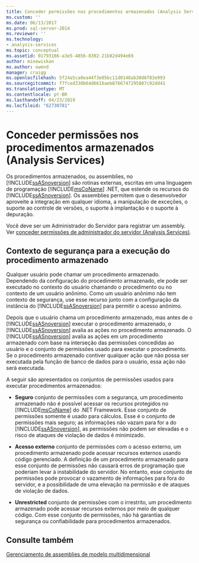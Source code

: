 ```yaml
---
title: Conceder permissões nos procedimentos armazenados (Analysis Services) | Microsoft Docs
ms.custom: ''
ms.date: 06/13/2017
ms.prod: sql-server-2014
ms.reviewer: ''
ms.technology:
- analysis-services
ms.topic: conceptual
ms.assetid: 01793166-a3e5-4856-8302-21b82d494e69
author: minewiskan
ms.author: owend
manager: craigg
ms.openlocfilehash: 5f24a5ca8ea44f3e05bc11d0148ab30d6f83e993
ms.sourcegitcommit: f7fced330b64d6616aeb8766747295807c92dd41
ms.translationtype: MT
ms.contentlocale: pt-BR
ms.lasthandoff: 04/23/2019
ms.locfileid: "62730781"
---
```

# <a name="grant-permissions-on-stored-procedures-analysis-services"></a>Conceder permissões nos procedimentos armazenados (Analysis Services)
  Os procedimentos armazenados, ou assemblies, no [!INCLUDE[ssASnoversion](../includes/ssasnoversion-md.md)] são rotinas externas, escritas em uma linguagem de programação [!INCLUDE[msCoName](../includes/msconame-md.md)] .NET, que estende os recursos do [!INCLUDE[ssASnoversion](../includes/ssasnoversion-md.md)]. Os assemblies permitem que o desenvolvedor aproveite a integração em qualquer idioma, a manipulação de exceções, o suporte ao controle de versões, o suporte à implantação e o suporte à depuração.  
  
 Você deve ser um Administrador do Servidor para registrar um assembly. Ver [conceder permissões de administrador do servidor &#40;Analysis Services&#41;](instances/grant-server-admin-rights-to-an-analysis-services-instance.md).  
  
## <a name="security-context-for-stored-procedure-execution"></a>Contexto de segurança para a execução do procedimento armazenado  
 Qualquer usuário pode chamar um procedimento armazenado. Dependendo da configuração do procedimento armazenado, ele pode ser executado no contexto do usuário chamando o procedimento ou no contexto de um usuário anônimo. Como um usuário anônimo não tem contexto de segurança, use esse recurso junto com a configuração da instância do [!INCLUDE[ssASnoversion](../includes/ssasnoversion-md.md)] para permitir o acesso anônimo.  
  
 Depois que o usuário chama um procedimento armazenado, mas antes de o [!INCLUDE[ssASnoversion](../includes/ssasnoversion-md.md)] executar o procedimento armazenado, o [!INCLUDE[ssASnoversion](../includes/ssasnoversion-md.md)] avalia as ações no procedimento armazenado. O [!INCLUDE[ssASnoversion](../includes/ssasnoversion-md.md)] avalia as ações em um procedimento armazenado com base na interseção das permissões concedidas ao usuário e o conjunto de permissões usado para executar o procedimento. Se o procedimento armazenado contiver qualquer ação que não possa ser executada pela função de banco de dados para o usuário, essa ação não será executada.  
  
 A seguir são apresentados os conjuntos de permissões usados para executar procedimentos armazenados:  
  
-   **Seguro** conjunto de permissões com a segurança, um procedimento armazenado não é possível acessar os recursos protegidos no [!INCLUDE[msCoName](../includes/msconame-md.md)] do .NET Framework. Esse conjunto de permissões somente é usado para cálculos. Esse é o conjunto de permissões mais seguro; as informações não vazam para for a do [!INCLUDE[ssASnoversion](../includes/ssasnoversion-md.md)], as permissões não podem ser elevadas e o risco de ataques de violação de dados é minimizado.  
  
-   **Acesso externo** conjunto de permissões com o acesso externo, um procedimento armazenado pode acessar recursos externos usando código gerenciado. A definição de um procedimento armazenado para esse conjunto de permissões não causará erros de programação que poderiam levar à instabilidade do servidor. No entanto, esse conjunto de permissões pode provocar o vazamento de informações para fora do servidor, e a possibilidade de uma elevação na permissão e de ataques de violação de dados.  
  
-   **Unrestricted** conjunto de permissões com o irrestrito, um procedimento armazenado pode acessar recursos externos por meio de qualquer código. Com esse conjunto de permissões, não há garantias de segurança ou confiabilidade para procedimentos armazenados.  
  
## <a name="see-also"></a>Consulte também  
 [Gerenciamento de assemblies de modelo multidimensional](multidimensional-models/multidimensional-model-assemblies-management.md)  
  
  

